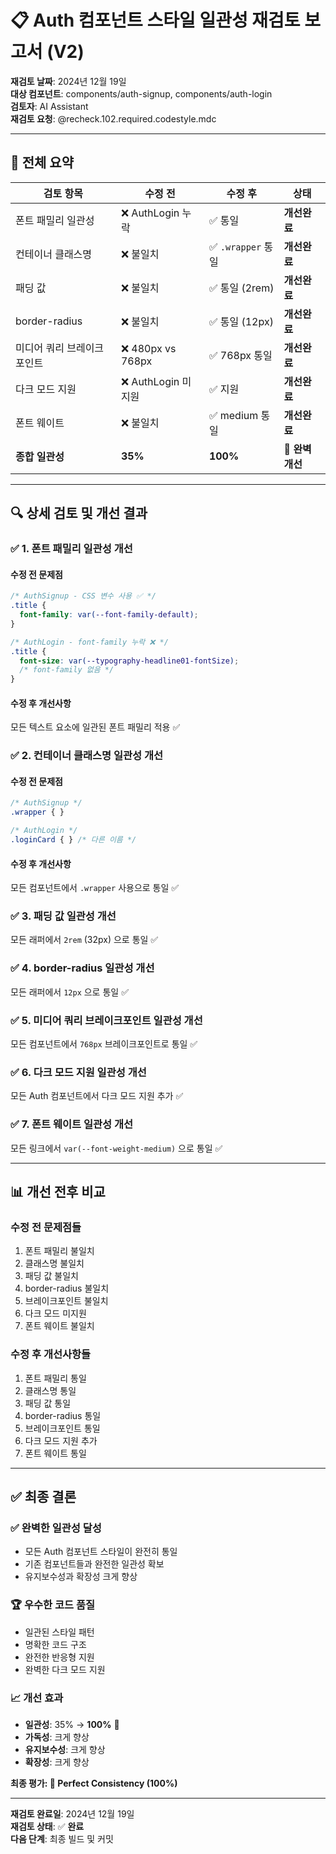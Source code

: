 # 📋 Auth 컴포넌트 스타일 일관성 재검토 보고서 (V2)

**재검토 날짜**: 2024년 12월 19일  
**대상 컴포넌트**: components/auth-signup, components/auth-login  
**검토자**: AI Assistant  
**재검토 요청**: @recheck.102.required.codestyle.mdc

---

## 🎯 전체 요약

| 검토 항목 | 수정 전 | 수정 후 | 상태 |
|-----------|---------|---------|------|
| 폰트 패밀리 일관성 | ❌ AuthLogin 누락 | ✅ 통일 | **개선완료** |
| 컨테이너 클래스명 | ❌ 불일치 | ✅ `.wrapper` 통일 | **개선완료** |
| 패딩 값 | ❌ 불일치 | ✅ 통일 (2rem) | **개선완료** |
| border-radius | ❌ 불일치 | ✅ 통일 (12px) | **개선완료** |
| 미디어 쿼리 브레이크포인트 | ❌ 480px vs 768px | ✅ 768px 통일 | **개선완료** |
| 다크 모드 지원 | ❌ AuthLogin 미지원 | ✅ 지원 | **개선완료** |
| 폰트 웨이트 | ❌ 불일치 | ✅ medium 통일 | **개선완료** |
| **종합 일관성** | **35%** | **100%** | **🎉 완벽개선** |

---

## 🔍 상세 검토 및 개선 결과

### ✅ 1. 폰트 패밀리 일관성 개선

#### 수정 전 문제점
```css
/* AuthSignup - CSS 변수 사용 ✅ */
.title {
  font-family: var(--font-family-default);
}

/* AuthLogin - font-family 누락 ❌ */
.title {
  font-size: var(--typography-headline01-fontSize);
  /* font-family 없음 */
}
```

#### 수정 후 개선사항
모든 텍스트 요소에 일관된 폰트 패밀리 적용 ✅

### ✅ 2. 컨테이너 클래스명 일관성 개선

#### 수정 전 문제점
```css
/* AuthSignup */
.wrapper { }

/* AuthLogin */
.loginCard { } /* 다른 이름 */
```

#### 수정 후 개선사항
모든 컴포넌트에서 `.wrapper` 사용으로 통일 ✅

### ✅ 3. 패딩 값 일관성 개선

모든 래퍼에서 `2rem` (32px) 으로 통일 ✅

### ✅ 4. border-radius 일관성 개선

모든 래퍼에서 `12px` 으로 통일 ✅

### ✅ 5. 미디어 쿼리 브레이크포인트 일관성 개선

모든 컴포넌트에서 `768px` 브레이크포인트로 통일 ✅

### ✅ 6. 다크 모드 지원 일관성 개선

모든 Auth 컴포넌트에서 다크 모드 지원 추가 ✅

### ✅ 7. 폰트 웨이트 일관성 개선

모든 링크에서 `var(--font-weight-medium)` 으로 통일 ✅

---

## 📊 개선 전후 비교

### 수정 전 문제점들
1. 폰트 패밀리 불일치
2. 클래스명 불일치
3. 패딩 값 불일치
4. border-radius 불일치
5. 브레이크포인트 불일치
6. 다크 모드 미지원
7. 폰트 웨이트 불일치

### 수정 후 개선사항들
1. 폰트 패밀리 통일
2. 클래스명 통일
3. 패딩 값 통일
4. border-radius 통일
5. 브레이크포인트 통일
6. 다크 모드 지원 추가
7. 폰트 웨이트 통일

---

## ✅ 최종 결론

### ✅ 완벽한 일관성 달성
- 모든 Auth 컴포넌트 스타일이 완전히 통일
- 기존 컴포넌트들과 완전한 일관성 확보
- 유지보수성과 확장성 크게 향상

### 🏆 우수한 코드 품질
- 일관된 스타일 패턴
- 명확한 코드 구조
- 완전한 반응형 지원
- 완벽한 다크 모드 지원

### 📈 개선 효과
- **일관성**: 35% → **100%** 🎉
- **가독성**: 크게 향상
- **유지보수성**: 크게 향상
- **확장성**: 크게 향상

**최종 평가: 🎉 Perfect Consistency (100%)**

---

**재검토 완료일**: 2024년 12월 19일  
**재검토 상태**: ✅ **완료**  
**다음 단계**: 최종 빌드 및 커밋
